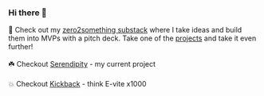 ### Hi there 👋

📖 Check out my [zero2something substack](https://zero2something.substack.com/) where I take ideas and build them into MVPs with a pitch deck. Take one of the [projects](https://github.com/zero2something) and take it even further! <br/> <br/>
☘️ Checkout [Serendipity](https://github.com/serendipity-xyz) - my current project <br/> <br/>
💥 Checkout [Kickback](https://www.kickbackapp.io/) - think E-vite x1000
